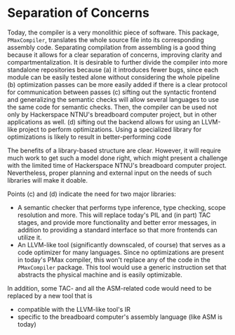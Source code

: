 #  Separation of Concerns

Today, the compiler is a very monolithic piece of software. This package, `PMaxCompiler`, translates the whole source file into its corresponding assembly code. Separating compilation from assembling is a good thing because it allows for a clear separation of concerns, improving clarity and compartmentalization. It is desirable to further divide the compiler into more standalone repositories because
(a) it introduces fewer bugs, since each module can be easily tested alone without considering the whole pipeline
(b) optimization passes can be more easily added if there is a clear protocol for communication between passes
(c) sifting out the syntactic frontend and generalizing the semantic checks will allow several languages to use the same code for semantic checks. Then, the compiler can be used not only by Hackerspace NTNU's breadboard computer project, but in other applications as well. 
(d) sifting out the backend allows for using an LLVM-like project to perform optimizations. Using a specialized library for optimizations is likely to result in better-performing code

The benefits of a library-based structure are clear. However, it will require much work to get such a model done right, which might present a challenge with the limited time of Hackerspace NTNU's breadboard computer project. Nevertheless, proper planning and external input on the needs of such libraries will make it doable.

Points (c) and (d) indicate the need for two major libraries:
- A semantic checker that performs type inference, type checking, scope resolution and more. This will replace today's PIL and (in part) TAC stages, and provide more functionality and better error messages, in addition to providing a standard interface so that more frontends can utilize it.
- An LLVM-like tool (significantly downscaled, of course) that serves as a code optimizer for many languages. Since no optimizations are present in today's PMax compiler, this won't replace any of the code in the `PMaxCompiler` package. This tool would use a generic instruction set that abstracts the physical machine and is easily optimizable.

In addition, some TAC- and all the ASM-related code would need to be replaced by a new tool that is
- compatible with the LLVM-like tool's IR
- specific to the breadboard computer's assembly language (like ASM is today)
